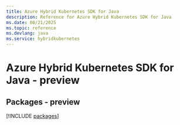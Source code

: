```yaml
---
title: Azure Hybrid Kubernetes SDK for Java
description: Reference for Azure Hybrid Kubernetes SDK for Java
ms.date: 08/21/2025
ms.topic: reference
ms.devlang: java
ms.service: hybridkubernetes
---
```

# Azure Hybrid Kubernetes SDK for Java - preview
## Packages - preview
[!INCLUDE [packages](hybrid-kubernetes-index.md)]